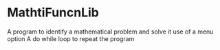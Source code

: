 # MathtiFuncnLib
A program to identify a mathematical problem and solve it 
use of a menu option
A do while loop to repeat the program
